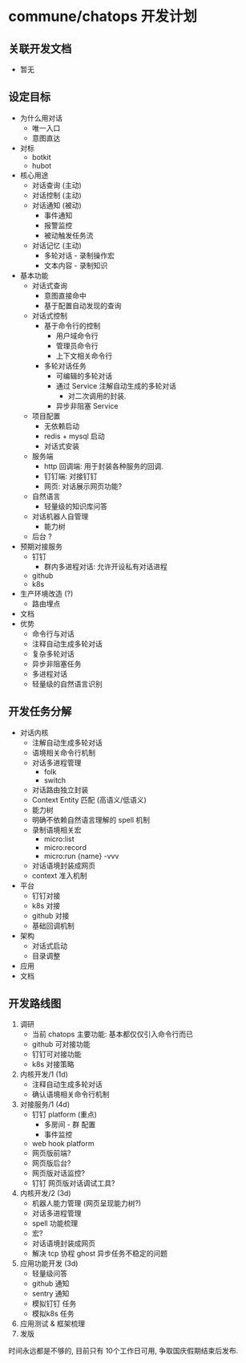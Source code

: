# commune/chatops 开发计划

## 关联开发文档

- 暂无

## 设定目标


- 为什么用对话
    - 唯一入口
    - 意图直达
- 对标
    - botkit
    - hubot
- 核心用途
    - 对话查询 (主动)
    - 对话控制 (主动)
    - 对话通知 (被动)
        - 事件通知
        - 报警监控
        - 被动触发任务流
    - 对话记忆 (主动)
        - 多轮对话 - 录制操作宏
        - 文本内容 - 录制知识
- 基本功能
    - 对话式查询
        - 意图直接命中
        - 基于配置自动发现的查询
    - 对话式控制
        - 基于命令行的控制
            - 用户域命令行
            - 管理员命令行
            - 上下文相关命令行
        - 多轮对话任务
            - 可编辑的多轮对话
            - 通过 Service 注解自动生成的多轮对话
                - 对二次调用的封装.
            - 异步非阻塞 Service
    - 项目配置
        - 无依赖启动
        - redis + mysql 启动
        - 对话式安装
    - 服务端
        - http 回调端: 用于封装各种服务的回调.
        - 钉钉端: 对接钉钉
        - 网页: 对话展示网页功能?
    - 自然语言
        - 轻量级的知识库问答
    - 对话机器人自管理
        - 能力树
    - 后台 ?
- 预期对接服务
    - 钉钉
        - 群内多进程对话: 允许开设私有对话进程
    - github
    - k8s
- 生产环境改造 (?)
    - 路由埋点
- 文档
- 优势
    - 命令行与对话
    - 注释自动生成多轮对话
    - 复杂多轮对话
    - 异步非阻塞任务
    - 多进程对话
    - 轻量级的自然语言识别

## 开发任务分解

- 对话内核
    - 注解自动生成多轮对话
    - 语境相关命令行机制
    - 对话多进程管理
        - folk
        - switch
    - 对话路由独立封装
    - Context Entity 匹配 (高语义/低语义)
    - 能力树
    - 明确不依赖自然语言理解的 spell 机制
    - 录制语境相关宏
        - micro:list
        - micro:record
        - micro:run {name} -vvv
    - 对话语境封装成网页
    - context 准入机制
- 平台
    - 钉钉对接
    - k8s 对接
    - github 对接
    - 基础回调机制
- 架构
    - 对话式启动
    - 目录调整
- 应用
- 文档


## 开发路线图

1. 调研
    - 当前 chatops 主要功能: 基本都仅仅引入命令行而已
    - github 可对接功能
    - 钉钉可对接功能
    - k8s 对接策略
1. 内核开发/1  (1d)
    - 注释自动生成多轮对话
    - 确认语境相关命令行机制
1. 对接服务/1  (4d)
    - 钉钉 platform (重点)
        - 多房间 - 群 配置
        - 事件监控
    - web hook platform
    - 网页版前端?
    - 网页版后台?
    - 网页版对话监控?
    - 钉钉 网页版对话调试工具?
1. 内核开发/2 (3d)
    - 机器人能力管理 (网页呈现能力树?)
    - 对话多进程管理
    - spell 功能梳理
    - 宏?
    - 对话语境封装成网页
    - 解决 tcp 协程 ghost 异步任务不稳定的问题
1. 应用功能开发 (3d)
    - 轻量级问答
    - github 通知
    - sentry 通知
    - 模拟钉钉 任务
    - 模拟k8s 任务
1. 应用测试 & 框架梳理
1. 发版


时间永远都是不够的, 目前只有 10个工作日可用, 争取国庆假期结束后发布.